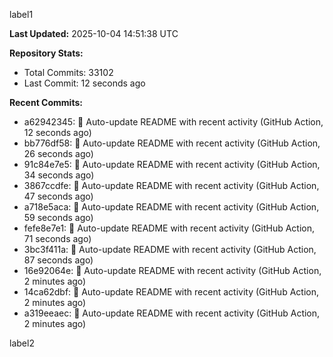 
label1 
<!-- ACTIVITY_START -->
**Last Updated:** 2025-10-04 14:51:38 UTC

**Repository Stats:**
- Total Commits: 33102
- Last Commit: 12 seconds ago

**Recent Commits:**
- a62942345: 🤖 Auto-update README with recent activity (GitHub Action, 12 seconds ago)
- bb776df58: 🤖 Auto-update README with recent activity (GitHub Action, 26 seconds ago)
- 91c84e7e5: 🤖 Auto-update README with recent activity (GitHub Action, 34 seconds ago)
- 3867ccdfe: 🤖 Auto-update README with recent activity (GitHub Action, 47 seconds ago)
- a718e5aca: 🤖 Auto-update README with recent activity (GitHub Action, 59 seconds ago)
- fefe8e7e1: 🤖 Auto-update README with recent activity (GitHub Action, 71 seconds ago)
- 3bc3f411a: 🤖 Auto-update README with recent activity (GitHub Action, 87 seconds ago)
- 16e92064e: 🤖 Auto-update README with recent activity (GitHub Action, 2 minutes ago)
- 14ca62dbf: 🤖 Auto-update README with recent activity (GitHub Action, 2 minutes ago)
- a319eeaec: 🤖 Auto-update README with recent activity (GitHub Action, 2 minutes ago)
<!-- ACTIVITY_END -->

label2
